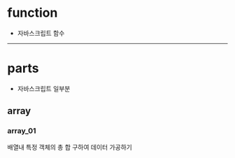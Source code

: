 # function

- 자바스크립트 함수

---

# parts

- 자바스크립트 일부분

## array

### array_01

배열내 특정 객체의 총 합 구하여 데이터 가공하기
